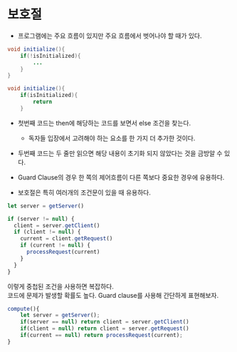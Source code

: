 # 보호절

- 프로그램에는 주요 흐름이 있지만 주요 흐름에서 벗어나야 할 때가 있다.

```java
void initialize(){
    if(!isInitialized){
        ...
    }
}

void initialize(){
    if(isInitialized){
        return
    }
```

- 첫번째 코드는 then에 해당하는 코드를 보면서 else 조건을 찾는다.
  - 독자들 입장에서 고려해야 하는 요소를 한 가지 더 추가한 것이다.
- 두번째 코드는 두 줄만 읽으면 해당 내용이 초기화 되지 않았다는 것을 금방알 수 있다.

- Guard Clause의 경우 한 쪽의 제어흐름이 다른 쪽보다 중요한 경우에 유용하다.
- 보호절은 특히 여러개의 조건문이 있을 때 유용하다.

```javascript
let server = getServer()

if (server != null) {
  client = server.getClient()
  if (client != null) {
    current = client.getRequest()
    if (current != null) {
      processRequest(current)
    }
  }
}
```

이렇게 중첩된 조건을 사용하면 복잡하다.  
코드에 문제가 발생할 확률도 높다. Guard clause를 사용해 간단하게 표현해보자.

```javascript
compute(){
    let server = getServer();
    if(server == null) return client = server.getClient()
    if(client = null) return client = server.getRequest()
    if(current == null) return processRequest(current);
}
```
